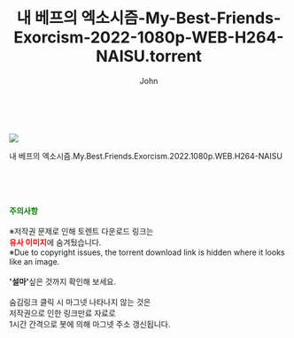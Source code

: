 ﻿---
layout: post
title:  "    내 베프의 엑소시즘-My-Best-Friends-Exorcism-2022-1080p-WEB-H264-NAISU.torrent"
author: John
categories: [ 영화 ]
tags: [  ]
image: https://torrentrj56.com/uploadfile/full/85a8c39a75181595645edfa48c08a33c7384191d.jpg 
description: "    내 베프의 엑소시즘-My-Best-Friends-Exorcism-2022-1080p-WEB-H264-NAISU torrent 정보 공유"
toc: true
toc_sticky: true
---

<br>
<p><img src="https://torrentrj56.com/uploadfile/full/85a8c39a75181595645edfa48c08a33c7384191d.jpg"/></p>
 내 베프의 엑소시즘.My.Best.Friends.Exorcism.2022.1080p.WEB.H264-NAISU  
    
<br><br><br>
<p data-ke-size="size16"><b><span style="color: green;">주의사항</span></b><br /><br />※저작권 문제로 인해 토렌트 다운로드 링크는<br /><b><span style="color: red;">유사 이미지</span></b>에 숨겨뒀습니다.<br />※Due to copyright issues, the torrent download link is hidden where it looks like an image.<br /><br /><b>'설마'</b>싶은 것까지 확인해 보세요.<br /><br />숨김링크 클릭 시 마그넷 나타나지 않는 것은<br />저작권으로 인한 링크만료 자료로<br />1시간 간격으로 봇에 의해 마그넷 주소 갱신됩니다.</p>

